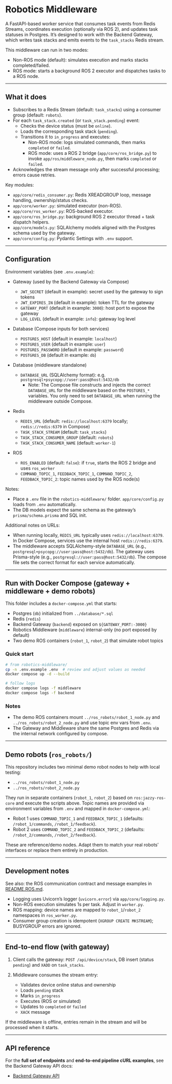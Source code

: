 # Robotics Middleware

A FastAPI-based worker service that consumes task events from Redis Streams, coordinates execution (optionally via ROS 2), and updates task statuses in Postgres. It’s designed to work with the Backend Gateway, which writes task stacks and emits events to the `task_stacks` Redis stream.

This middleware can run in two modes:

- Non-ROS mode (default): simulates execution and marks stacks completed/failed.
- ROS mode: starts a background ROS 2 executor and dispatches tasks to a ROS node.

---

## What it does

- Subscribes to a Redis Stream (default: `task_stacks`) using a consumer group (default: `robots`).
- For each `task_stack.created` (or `task_stack.pending`) event:
  - Checks the device status (must be `online`).
  - Loads the corresponding task stack (`pending`).
  - Transitions it to `in_progress` and executes:
    - Non-ROS mode: logs simulated commands, then marks `completed` or `failed`.
    - ROS mode: uses a ROS 2 bridge (`app/core/ros_bridge.py`) to invoke `app/ros/middleware_node.py`, then marks `completed` or `failed`.
- Acknowledges the stream message only after successful processing; errors cause retries.

Key modules:

- `app/core/redis_consumer.py`: Redis XREADGROUP loop, message handling, ownership/status checks.
- `app/core/worker.py`: simulated executor (non-ROS).
- `app/core/ros_worker.py`: ROS-backed executor.
- `app/core/ros_bridge.py`: background ROS 2 executor thread + task dispatch helpers.
- `app/core/models.py`: SQLAlchemy models aligned with the Postgres schema used by the gateway.
- `app/core/config.py`: Pydantic Settings with `.env` support.

---

## Configuration

Environment variables (see `.env.example`):

- Gateway (used by the Backend Gateway via Compose)
  - `JWT_SECRET` (default in example): secret used by the gateway to sign tokens
  - `JWT_EXPIRES_IN` (default in example): token TTL for the gateway
  - `GATEWAY_PORT` (default in example: `3000`): host port to expose the gateway
  - `LOG_LEVEL` (default in example: `info`): gateway log level

- Database (Compose inputs for both services)
  - `POSTGRES_HOST` (default in example: `localhost`)
  - `POSTGRES_USER` (default in example: `user`)
  - `POSTGRES_PASSWORD` (default in example: `password`)
  - `POSTGRES_DB` (default in example: `db`)

- Database (middleware standalone)
  - `DATABASE_URL` (SQLAlchemy format): e.g. `postgresql+psycopg://user:pass@host:5432/db`
    - Note: The Compose file constructs and injects the correct `DATABASE_URL` for the middleware based on the `POSTGRES_*` variables. You only need to set `DATABASE_URL` when running the middleware outside Compose.

- Redis
  - `REDIS_URL` (default: `redis://localhost:6379` locally; `redis://redis:6379` in Compose)
  - `TASK_STACK_STREAM` (default: `task_stacks`)
  - `TASK_STACK_CONSUMER_GROUP` (default: `robots`)
  - `TASK_STACK_CONSUMER_NAME` (default: `worker-1`)

- ROS
  - `ROS_ENABLED` (default: `false`): if `true`, starts the ROS 2 bridge and uses `ros_worker`
  - `COMMAND_TOPIC_1`, `FEEDBACK_TOPIC_1`, `COMMAND_TOPIC_2`, `FEEDBACK_TOPIC_2`: topic names used by the ROS node(s)

Notes:

- Place a `.env` file in the `robotics-middleware/` folder. `app/core/config.py` loads from `.env` automatically.
- The DB models expect the same schema as the gateway’s `prisma/schema.prisma` and SQL init.

Additional notes on URLs:

- When running locally, `REDIS_URL` typically uses `redis://localhost:6379`. In Docker Compose, services use the internal host `redis://redis:6379`.
- The middleware accepts SQLAlchemy-style `DATABASE_URL` (e.g., `postgresql+psycopg://user:pass@host:5432/db`). The gateway uses Prisma-style (e.g., `postgresql://user:pass@host:5432/db`). The compose file sets the correct format for each service automatically.

---

## Run with Docker Compose (gateway + middleware + demo robots)

This folder includes a `docker-compose.yml` that starts:

- Postgres (`db`) initialized from `../database/*.sql`
- Redis (`redis`)
- Backend Gateway (`backend`) exposed on `${GATEWAY_PORT:-3000}`
- Robotics Middleware (`middleware`) internal-only (no port exposed by default)
- Two demo ROS containers (`robot_1`, `robot_2`) that simulate robot topics

### Quick start

```zsh
# from robotics-middleware/
cp -n .env.example .env  # review and adjust values as needed
docker compose up -d --build

# follow logs
docker compose logs -f middleware
docker compose logs -f backend
```

### Notes

- The demo ROS containers mount `../ros_robots/robot_1_node.py` and `../ros_robots/robot_2_node.py` and use topic env vars from `.env`.
- The Gateway and Middleware share the same Postgres and Redis via the internal network configured by compose.

---

## Demo robots (`ros_robots/`)

This repository includes two minimal demo robot nodes to help with local testing:

- `../ros_robots/robot_1_node.py`
- `../ros_robots/robot_2_node.py`

They run in separate containers (`robot_1`, `robot_2`) based on `ros:jazzy-ros-core` and execute the scripts above. Topic names are provided via environment variables from `.env` and mapped in `docker-compose.yml`:

- Robot 1 uses `COMMAND_TOPIC_1` and `FEEDBACK_TOPIC_1` (defaults: `/robot_1/commands`, `/robot_1/feedback`).
- Robot 2 uses `COMMAND_TOPIC_2` and `FEEDBACK_TOPIC_2` (defaults: `/robot_2/commands`, `/robot_2/feedback`).

These are reference/demo nodes. Adapt them to match your real robots’ interfaces or replace them entirely in production.

---

## Development notes

See also: the ROS communication contract and message examples in [README.ROS.md](./README.ROS.md).

- Logging uses Uvicorn’s logger (`uvicorn.error`) via `app/core/logging.py`.
- Non-ROS execution simulates 1s per task. Adjust in `worker.py`.
- ROS mapping: device names are mapped to `robot_1`/`robot_2` namespaces in `ros_worker.py`.
- Consumer group creation is idempotent (`XGROUP CREATE MKSTREAM`); BUSYGROUP errors are ignored.

---

## End-to-end flow (with gateway)

1. Client calls the gateway: `POST /api/device/stack`, DB insert (status `pending`) and `XADD` on `task_stacks`.
2. Middleware consumes the stream entry:

    - Validates device online status and ownership
    - Loads `pending` stack
    - Marks `in_progress`
    - Executes (ROS or simulated)
    - Updates to `completed` or `failed`
    - `XACK` message

If the middleware is offline, entries remain in the stream and will be processed when it starts.

---

## API reference

For the **full set of endpoints** and **end-to-end pipeline cURL examples**, see the Backend Gateway API docs:

- [Backend Gateway API](../backend-gateway/README.API.md)
